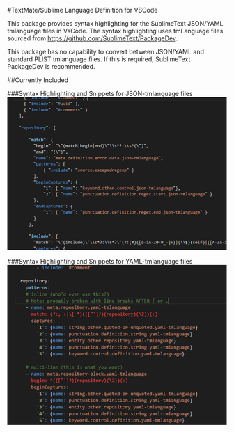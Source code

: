 #TextMate/Sublime Language Definition for VSCode

This package provides syntax highlighting for the SublimeText JSON/YAML tmlanguage files in VsCode. The syntax highlighting uses 
tmLanguage files sourced from https://github.com/SublimeText/PackageDev.
 
This package has no capability to convert between JSON/YAML and standard PLIST tmlanguage files. If this is required, SublimeText 
PackageDev is recommended.

##Currently Included

###Syntax Highlighting and Snippets for JSON-tmlanguage files
![JSON-tmLanguage](/images/json_sample.png)

###Syntax Highlighting and Snippets for YAML-tmlanguage files
![YAML-tmLanguage](/images/yaml_sample.png)